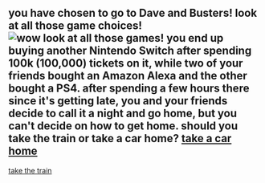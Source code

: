 you have chosen to go to Dave and Busters! look at all those game choices!
![wow look at all those games!](https://www.mcall.com/resizer/9eAZiVe-lUElkKmiy62dzd1pzco=/1200x0/top/arc-anglerfish-arc2-prod-tronc.s3.amazonaws.com/public/5ZB25WEZPVEHTC3GJN4JAD4I7E.jpg)
you end up buying another Nintendo Switch after spending 100k (100,000) tickets on it, while two of your friends bought an Amazon Alexa and the other bought a PS4.
after spending a few hours there since it's getting late, you and your friends decide to call it a night and go home, but you can't decide on how to get home.
**should you take the train or take a car home?**
[take a car home](../car/car.md)
---
[take the train](../train/train.md)
